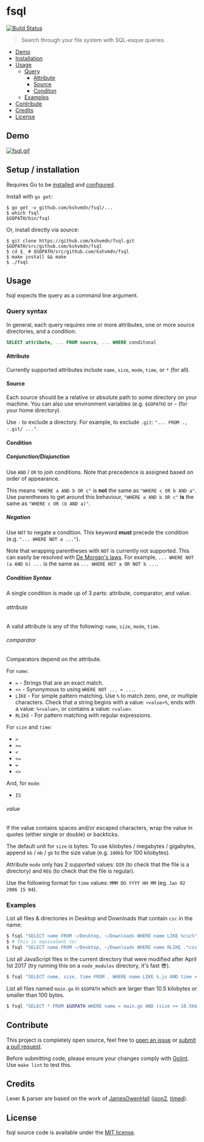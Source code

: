 # fsql

[![Build Status](https://travis-ci.org/klingtnet/fsql.svg?branch=master)](https://travis-ci.org/klingtnet/fsql)

>Search through your file system with SQL-esque queries.

- [Demo](#demo)
- [Installation](#setup-installation)
- [Usage](#usage)
  + [Query](#query-syntax)
    * [Attribute](#attribute)
    * [Source](#source)
    * [Conditon](#condition)
  + [Examples](#examples)
- [Contribute](#contribute)
- [Credits](#credits)
- [License](#license)

## Demo

[![fsql.gif](./fsql.gif)](https://asciinema.org/a/120534)

## Setup / installation

Requires Go to be [installed](https://golang.org/doc/install) and [configured](https://golang.org/doc/install#testing).

Install with `go get`:

```console
$ go get -v github.com/kshvmdn/fsql/...
$ which fsql
$GOPATH/bin/fsql
```

Or, install directly via source:

```console
$ git clone https://github.com/kshvmdn/fsql.git $GOPATH/src/github.com/kshvmdn/fsql
$ cd $_ # $GOPATH/src/github.com/kshvmdn/fsql
$ make install && make
$ ./fsql
```

## Usage

fsql expects the query as a command line argument.

### Query syntax

In general, each query requires one or more attributes, one or more source directories, and a condition.

```sql
SELECT attribute, ... FROM source, ... WHERE conditonal
```

#### Attribute

Currently supported attributes include `name`, `size`, `mode`, `time`, or `*` (for all).

#### Source

Each source should be a relative or absolute path to some directory on your machine. You can also use environment variables (e.g. `$GOPATH`) or `~` (for your home directory).

Use `-` to exclude a directory. For example, to exclude `.git`: `"... FROM ., -.git/ ..."`.

#### Condition

##### Conjunction/Disjunction

Use `AND` / `OR` to join conditions. Note that precedence is assigned based on order of appearance.

This means `"WHERE a AND b OR c"` is **not** the same as `"WHERE c OR b AND a"`. Use parentheses to get around this behaviour, `"WHERE a AND b OR c"` **is** the same as `"WHERE c OR (b AND a)"`.

##### Negation

Use `NOT` to negate a condition. This keyword **must** precede the condition (e.g. `"... WHERE NOT a ..."`).

Note that wrapping parentheses with `NOT` is currently not supported. This can easily be resolved with [De Morgan's laws](https://en.wikipedia.org/wiki/De_Morgan%27s_laws). For example, `... WHERE NOT (a AND b) ...` is the same as `... WHERE NOT a OR NOT b ...`.

##### Condition Syntax

A single condition is made up of 3 parts: attribute, comparator, and value.

###### attribute

A valid attribute is any of the following: `name`, `size`, `mode`, `time`.

###### comparator

Comparators depend on the attribute.

For `name`:

  - `=` - Strings that are an exact match.
  - `<>` - Synonymous to using `WHERE NOT ... = ...`.
  - `LIKE` - For simple pattern matching. Use `%` to match zero, one, or multiple characters. Check that a string begins with a value: `<value>%`, ends with a value: `%<value>`, or contains a value: `<value>`.
  - `RLIKE` - For pattern matching with regular expressions.

For `size` and `time`:

  - `>`
  - `>=`
  - `<`
  - `<=`
  - `=`
  - `<>`

And, for `mode`:

  - `IS`

###### value

If the value contains spaces and/or escaped characters, wrap the value in quotes (either single or double) or backticks.

The default unit for `size` is bytes. To use kilobytes / megabytes / gigabytes, append `kb` / `mb` / `gb` to the size value (e.g. `100kb` for 100 kilobytes).

Attribute `mode` only has 2 supported values: `DIR` (to check that the file is a directory) and `REG` (to check that the file is regular).

Use the following format for `time` values: `MMM DD YYYY HH MM` (eg. `Jan 02 2006 15 04`).

### Examples

List all files & directories in Desktop and Downloads that contain `csc` in the name:

```sh
$ fsql "SELECT name FROM ~/Desktop, ~/Downloads WHERE name LIKE %csc%"
$ # this is equivalent to:
$ fsql "SELECT name FROM ~/Desktop, ~/Downloads WHERE name RLIKE .*csc.*"
```

List all JavaScript files in the current directory that were modified after April 1st 2017 (try running this on a `node_modules` directory, it's fast :sunglasses:).

```sh
$ fsql "SELECT name, size, time FROM . WHERE name LIKE %.js AND time > 'Apr 01 2017 00 00'"
```

List all files named `main.go` in `$GOPATH` which are larger than 10.5 kilobytes or smaller than 100 bytes.

```sh
$ fsql "SELECT * FROM $GOPATH WHERE name = main.go AND (size >= 10.5kb OR size < 100)"
```

## Contribute

This project is completely open source, feel free to [open an issue](https://github.com/kshvmdn/fsql/issues) or [submit a pull request](https://github.com/kshvmdn/fsql/pulls).

Before submitting code, please ensure your changes comply with [Golint](https://github.com/golang/lint). Use `make lint` to test this.

## Credits

Lexer & parser are based on the work of [JamesOwenHall](https://github.com/JamesOwenHall) ([json2](https://github.com/JamesOwenHall/json2), [timed](https://github.com/JamesOwenHall/timed)).

## License

fsql source code is available under the [MIT license](./LICENSE).
